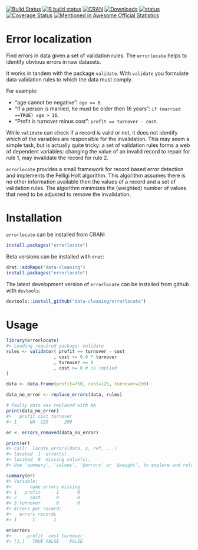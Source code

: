 
<!-- README.md is generated from README.Rmd. Please edit that file -->

[![Build
Status](https://travis-ci.org/data-cleaning/errorlocate.svg)](https://travis-ci.org/data-cleaning/errorlocate)
[![R build
status](https://github.com/data-cleaning/errorlocate/workflows/R-CMD-check/badge.svg)](https://github.com/data-cleaning/errorlocate/actions)
[![CRAN](http://www.r-pkg.org/badges/version/errorlocate)](https://CRAN.R-project.org/package=errorlocate)
[![Downloads](http://cranlogs.r-pkg.org/badges/errorlocate)](http://www.r-pkg.org/pkg/errorlocate)
[![status](https://tinyverse.netlify.com/badge/errorlocate)](https://CRAN.R-project.org/package=errorlocate)
[![Coverage
Status](https://coveralls.io/repos/data-cleaning/errorlocate/badge.svg?branch=master&service=github)](https://coveralls.io/github/data-cleaning/errorlocate?branch=master)
[![Mentioned in Awesome Official
Statistics](https://awesome.re/mentioned-badge.svg)](http://www.awesomeofficialstatistics.org)

# Error localization

Find errors in data given a set of validation rules. The `errorlocate`
helps to identify obvious errors in raw datasets.

It works in tandem with the package `validate`. With `validate` you
formulate data validation rules to which the data must comply.

For example:

-   “age cannot be negative”: `age >= 0`.
-   “if a person is married, he must be older then 16 years”:
    `if (married ==TRUE) age > 16`.
-   “Profit is turnover minus cost”: `profit == turnover - cost`.

While `validate` can check if a record is valid or not, it does not
identify which of the variables are responsible for the invalidation.
This may seem a simple task, but is actually quite tricky: a set of
validation rules forms a web of dependent variables: changing the value
of an invalid record to repair for rule 1, may invalidate the record for
rule 2.

`errorlocate` provides a small framework for record based error
detection and implements the Felligi Holt algorithm. This algorithm
assumes there is no other information available then the values of a
record and a set of validation rules. The algorithm minimizes the
(weighted) number of values that need to be adjusted to remove the
invalidation.

# Installation

`errorlocate` can be installed from CRAN:

``` r
install.packages("errorlocate")
```

Beta versions can be installed with `drat`:

``` r
drat::addRepo("data-cleaning")
install.packages("errorlocate")
```

The latest development version of `errorlocate` can be installed from
github with `devtools`:

``` r
devtools::install_github("data-cleaning/errorlocate")
```

# Usage

``` r
library(errorlocate)
#> Loading required package: validate
rules <- validator( profit == turnover - cost
                  , cost >= 0.6 * turnover
                  , turnover >= 0
                  , cost >= 0 # is implied
)

data <- data.frame(profit=750, cost=125, turnover=200)

data_no_error <- replace_errors(data, rules)

# faulty data was replaced with NA
print(data_no_error)
#>   profit cost turnover
#> 1     NA  125      200

er <- errors_removed(data_no_error)

print(er)
#> call:  locate_errors(data, x, ref, ...) 
#> located  1  error(s).
#> located  0  missing value(s).
#> Use 'summary', 'values', '$errors' or '$weight', to explore and retrieve the errors.

summary(er)
#> Variable:
#>       name errors missing
#> 1   profit      1       0
#> 2     cost      0       0
#> 3 turnover      0       0
#> Errors per record:
#>   errors records
#> 1      1       1

er$errors
#>      profit  cost turnover
#> [1,]   TRUE FALSE    FALSE
```
